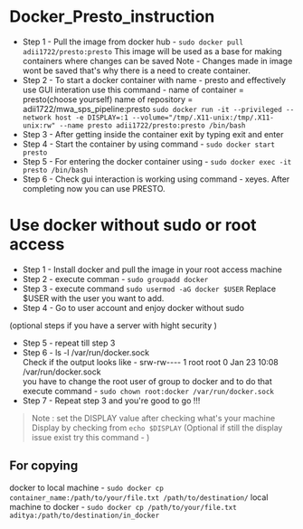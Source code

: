 # Docker_Presto_instruction
* Step 1 - Pull the image from docker hub - `sudo docker pull adii1722/presto:presto`
  This image will be used as a base for making containers  where changes can be saved
  Note - Changes made in image wont be saved that's why there is a need to create container.  
* Step 2 - To start a docker container with name - presto and effectively use GUI interation use this command -
  name of container = presto(choose yourself)
  name of repository = adii1722/mwa_sps_pipeline:presto
  `sudo docker run -it --privileged --network host -e DISPLAY=:1 --volume="/tmp/.X11-unix:/tmp/.X11-unix:rw" --name presto adii1722/presto:presto /bin/bash`  
* Step 3 - After getting inside the container exit by typing exit and enter
* Step 4 - Start the container by using command - `sudo docker start presto`
* Step 5 - For entering the docker container using - `sudo docker exec -it  presto /bin/bash`
* Step 6 - Check gui interaction is working using command - xeyes.
  After completing now you can use PRESTO.

# Use docker without sudo or root access 
* Step 1 - Install docker and pull the image in your root access machine
* Step 2 - execute comman - `sudo groupadd docker`
* Step 3 - execute command `sudo usermod -aG docker $USER`
    Replace $USER with the user you want to add.
* Step 4 - Go to user account and enjoy docker without sudo  

(optional steps if you have a server with hight security ) 
* Step 5 - repeat till step 3  
* Step 6 - ls -l /var/run/docker.sock  
    Check if the output looks like - srw-rw---- 1 root root 0 Jan 23 10:08 /var/run/docker.sock  
    you have to change the root user of group to docker and to do that execute command - `sudo chown root:docker /var/run/docker.sock`
* Step 7 - Repeat step 3 and you're good to go !!!

>Note : set the DISPLAY value after checking what's your machine Display by checking from `echo $DISPLAY`
(Optional if still the display issue exist try this command - )
 


 ## For copying
docker to local machine - `sudo docker cp container_name:/path/to/your/file.txt /path/to/destination/`
local machine to docker - `sudo docker cp /path/to/your/file.txt aditya:/path/to/destination/in_docker`
